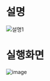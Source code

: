 # 설명

![설명1](https://user-images.githubusercontent.com/104752202/176607741-9b14b80e-c81e-4b96-b548-1c28d8e7b03b.png)


# 실행화면

![image](https://user-images.githubusercontent.com/104752202/176606039-857924e2-96ab-4411-b9d7-acc2c3d8c89b.png)
